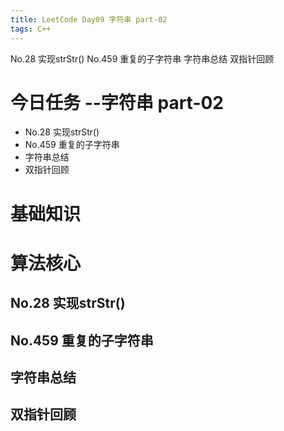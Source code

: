 ```yaml
---
title: LeetCode Day09 字符串 part-02
tags: C++
---
```

No.28 实现strStr()
No.459 重复的子字符串
字符串总结
双指针回顾
<!--more-->

# 今日任务 --字符串 part-02
- No.28 实现strStr()
- No.459 重复的子字符串
- 字符串总结
- 双指针回顾


# 基础知识

# 算法核心
## No.28 实现strStr()
## No.459 重复的子字符串
## 字符串总结
## 双指针回顾